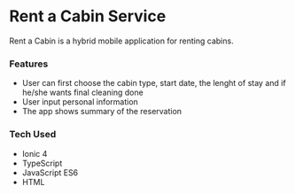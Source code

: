 # Rent a Cabin Service

Rent a Cabin is a hybrid mobile application for renting cabins.

### Features

* User can first choose the cabin type, start date, the lenght of stay and if he/she wants final cleaning done
* User input personal information
* The app shows summary of the reservation

### Tech Used

* Ionic 4
* TypeScript
* JavaScript ES6
* HTML



